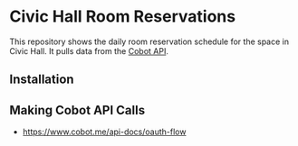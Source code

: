 Civic Hall Room Reservations
============================
This repository shows the daily room reservation schedule for the space in Civic Hall.  It pulls data from the [Cobot API](https://www.cobot.me/api-docs).


Installation
-------------
 

Making Cobot API Calls
-------------

- https://www.cobot.me/api-docs/oauth-flow
